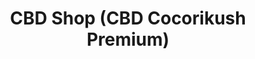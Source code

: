 ---
title: "CBD Shop (CBD Cocorikush Premium)"
url: /vichy/cbd-shop-cbd-cocorikush-premium/
shop: cannabis
---